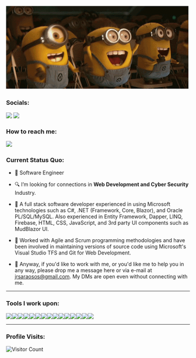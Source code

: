   [![@jreycian](https://raw.githubusercontent.com/jreycian/jreycian/main/assets/nestor.gif)](https://facebook.com/jreycian)
------------------------------------------- 
### Socials: 
<a href="https://www.linkedin.com/in/jreycian/"><img src="https://img.shields.io/badge/jreycian-%230077B5.svg?&style=for-the-badge&logo=linkedin&logoColor=white"></a> <a href="https://www.facebook.com/jreycian/"><img src="https://img.shields.io/badge/jreycian-1877F2?style=for-the-badge&logo=facebook&logoColor=white"></a>
<br>
### How to reach me: 
<a href="mailto: jrsaraosos@gmail.com">
<img src="https://img.shields.io/badge/-jrsaraosos%40gmail.com-7B83EB?&style=for-the-badge&logo=Microsoft-outlook&logoColor=white" ></a>

### Current Status Quo:

- 💼 Software Engineer
- 🔍 I’m looking for connections in <strong>Web Development and Cyber Security</strong> Industry.
- 💬 A full stack software developer experienced in using Microsoft technologies such as C#, .NET (Framework, Core, Blazor), and Oracle PL/SQL/MySQL. Also experienced in Entity Framework, Dapper, LINQ, Firebase, HTML, CSS, JavaScript, and 3rd party UI components such as MudBlazor UI.</p>

- 💬 Worked with Agile and Scrum programming methodologies and have been involved in maintaining versions of source code using Microsoft's Visual Studio TFS and Git for Web Development.

- 💬 Anyway, if you'd like to work with me, or you'd like me to help you in any way, please drop me a message here or via e-mail at <a href="mailto:jrsaraosos@gmail.com">jrsaraosos@gmail.com</a>. My DMs are open even without connecting with me.

------------------------------------------- 

### Tools I work upon:

<div style="display: flex; flex-wrap: wrap;">
<img src="https://img.shields.io/badge/HTML5-%23E34F26.svg?style=for-the-badge&logo=html5&logoColor=white"> 
<img src="https://img.shields.io/badge/CSS3-%2314354C.svg?style=for-the-badge&logo=css3&logoColor=white"> 
<img src="https://img.shields.io/badge/C%23-%23239120.svg?style=for-the-badge&logo=c-sharp&logoColor=white"> 
<img src="https://img.shields.io/badge/Blazor-512BD4.svg?style=for-the-badge&logo=blazor&logoColor=white"> 
<img src="https://img.shields.io/badge/Bootstrap-563D7C.svg?style=for-the-badge&logo=bootstrap&logoColor=white"> 
<img src="https://img.shields.io/badge/SQL-4479A1.svg?style=for-the-badge&logo=sql&logoColor=white"> 
<img src="https://img.shields.io/badge/MySQL-4479A1.svg?style=for-the-badge&logo=mysql&logoColor=white"> 
<img src="https://img.shields.io/badge/Dapper-FFC107.svg?style=for-the-badge&logo=dapper&logoColor=black"> 
<img src="https://img.shields.io/badge/Oracle-F80000.svg?style=for-the-badge&logo=oracle&logoColor=white"> 
<img src="https://img.shields.io/badge/Visual%20Studio-5C2D91.svg?style=for-the-badge&logo=visual-studio&logoColor=white"> 
<img src="https://img.shields.io/badge/Entity%20Framework-512BD4.svg?style=for-the-badge&logo=.net&logoColor=white"> 
<img src="https://img.shields.io/badge/LINQ-512BD4.svg?style=for-the-badge&logo=linq&logoColor=white"> 
<img src="https://img.shields.io/badge/Firebase-FFCA28.svg?style=for-the-badge&logo=firebase&logoColor=black"> 
<img src="https://img.shields.io/badge/Git-F05032.svg?style=for-the-badge&logo=git&logoColor=white"> 
<img src="https://img.shields.io/badge/Microsoft%20TFS-0078D7.svg?style=for-the-badge&logo=visual-studio&logoColor=white">
</div>

------------------------------------------- 

### Profile Visits:
![Visitor Count](https://profile-counter.glitch.me/{jreycian}/count.svg)
